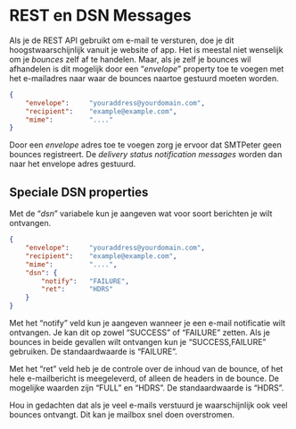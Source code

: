 # REST en DSN Messages

Als je de REST API gebruikt om e-mail te versturen, doe je dit hoogstwaarschijnlijk vanuit je website of app. Het is meestal niet wenselijk om je *bounces* zelf af te handelen. Maar, als je zelf je bounces wil afhandelen is dit mogelijk door een “*envelope*” property toe te voegen met het e-mailadres naar waar de bounces naartoe gestuurd moeten worden.

```json
{
    "envelope":     "youraddress@yourdomain.com",
    "recipient":    "example@example.com",
    "mime":         "...."
}
```

Door een *envelope* adres toe te voegen zorg je ervoor dat SMTPeter geen bounces registreert. De *delivery status notification messages* worden dan naar het envelope adres gestuurd.

## Speciale DSN properties

Met de “*dsn*” variabele kun je aangeven wat voor soort berichten je wilt ontvangen.

```json
{
    "envelope":     "youraddress@yourdomain.com",
    "recipient":    "example@example.com",
    "mime":         "....",
    "dsn": {
        "notify":   "FAILURE",
        "ret":      "HDRS"
    }
}
```

Met het “notify” veld kun je aangeven wanneer je een e-mail notificatie wilt ontvangen. Je kan dit op zowel “SUCCESS” of “FAILURE” zetten. Als je bounces in beide gevallen wilt ontvangen kun je “SUCCESS,FAILURE” gebruiken. De standaardwaarde is “FAILURE”.

Met het “ret” veld heb je de controle over de inhoud van de bounce, of het hele e-mailbericht is meegeleverd, of alleen de headers in de bounce. De mogelijke waarden zijn “FULL” en “HDRS”. De standaardwaarde is “HDRS”.

Hou in gedachten dat als je veel e-mails verstuurd je waarschijnlijk ook veel bounces ontvangt. Dit kan je mailbox snel doen overstromen.
